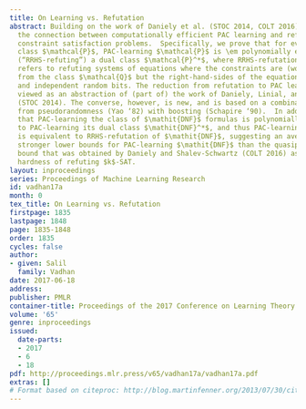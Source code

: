 ```yaml
---
title: On Learning vs. Refutation
abstract: Building on the work of Daniely et al. (STOC 2014, COLT 2016), we study
  the connection between computationally efficient PAC learning and refutation of
  constraint satisfaction problems.  Specifically, we prove that for every concept
  class $\mathcal{P}$, PAC-learning $\mathcal{P}$ is \em polynomially equivalent to “random-right-hand-side-refuting”
  (“RRHS-refuting”) a dual class $\mathcal{P}^*$, where RRHS-refutation of a class $\mathcal{Q}$
  refers to refuting systems of equations where the constraints are (worst-case) functions
  from the class $\mathcal{Q}$ but the right-hand-sides of the equations are uniform
  and independent random bits. The reduction from refutation to PAC learning can be
  viewed as an abstraction of (part of) the work of Daniely, Linial, and Shalev-Schwartz
  (STOC 2014). The converse, however, is new, and is based on a combination of techniques
  from pseudorandomness (Yao ‘82) with boosting (Schapire ‘90).  In addition, we show
  that PAC-learning the class of $\mathit{DNF}$ formulas is polynomially equivalent
  to PAC-learning its dual class $\mathit{DNF}^*$, and thus PAC-learning $\mathit{DNF}$
  is equivalent to RRHS-refutation of $\mathit{DNF}$, suggesting an avenue to obtain
  stronger lower bounds for PAC-learning $\mathit{DNF}$ than the quasipolynomial lower
  bound that was obtained by Daniely and Shalev-Schwartz (COLT 2016) assuming the
  hardness of refuting $k$-SAT.
layout: inproceedings
series: Proceedings of Machine Learning Research
id: vadhan17a
month: 0
tex_title: On Learning vs. Refutation
firstpage: 1835
lastpage: 1848
page: 1835-1848
order: 1835
cycles: false
author:
- given: Salil
  family: Vadhan
date: 2017-06-18
address: 
publisher: PMLR
container-title: Proceedings of the 2017 Conference on Learning Theory
volume: '65'
genre: inproceedings
issued:
  date-parts:
  - 2017
  - 6
  - 18
pdf: http://proceedings.mlr.press/v65/vadhan17a/vadhan17a.pdf
extras: []
# Format based on citeproc: http://blog.martinfenner.org/2013/07/30/citeproc-yaml-for-bibliographies/
---
```

